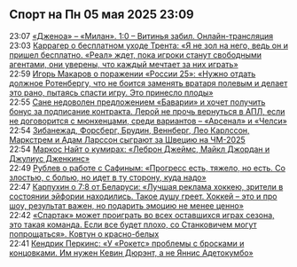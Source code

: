 <h2>Спорт на Пн 05 мая 2025 23:09</h2><!--2025-05-05 23:07:00-->
<div class="rssn">
  <div><span class="smaller gray hspace">23:07</span> <a class="nodecor" href="https://www.sports.ru/football/1116731613-dzhenoa-milan-onlajn-translyacziya-nachnetsya-v-2145.html?">«Дженоа» – «Милан». 1:0 – Витинья забил. Онлайн-трансляция</a></div>
</div>
<div class="rssn">
  <div><span class="smaller gray hspace">23:03</span> <a class="nodecor" href="https://www.sports.ru/football/1116732480-karrager-o-besplatnom-uxode-trenta-iz-liverpulya-ya-ne-zol-na-nego-ved.html?">Каррагер о бесплатном уходе Трента: «Я не зол на него, ведь он и пришел бесплатно. «Реал» ждет, пока игроки станут свободными агентами, они уверены, что каждый мечтает за них играть»</a></div>
</div>
<div class="rssn">
  <div><span class="smaller gray hspace">22:59</span> <a class="nodecor" href="https://www.sports.ru/hockey/1116732475-igor-makarov-o-porazhenii-rossii-25-poteri-v-srednej-zone-i-nedorabotk.html?">Игорь Макаров о поражении «России 25»: «Нужно отдать должное Ротенбергу, что не боится заменять вратаря полевым и делает это рано, пытаясь спасти игру. Это принесло плоды»</a></div>
</div>
<div class="rssn">
  <div><span class="smaller gray hspace">22:55</span> <a class="nodecor" href="https://www.sports.ru/football/1116732469-sane-nedovolen-predlozheniem-bavarii-i-xochet-poluchit-bonus-za-podpis.html?">Сане недоволен предложением «Баварии» и хочет получить бонус за подписание контракта. Лерой не прочь вернуться в АПЛ, если не договорится с мюнхенцами, среди вариантов – «Арсенал» и «Челси»</a></div>
</div>
<div class="rssn">
  <div><span class="smaller gray hspace">22:54</span> <a class="nodecor" href="https://www.sports.ru/hockey/1116732466-zibanezhad-forsberg-brudin-sygrayut-za-shvecziyu-na-chm-2025.html?">Зибанежад, Форсберг, Брудин, Веннберг, Лео Карлссон, Маркстрем и Адам Ларссон сыграют за Швецию на ЧМ-2025</a></div>
</div>
<div class="rssn">
  <div><span class="smaller gray hspace">22:54</span> <a class="nodecor" href="https://www.sports.ru/basketball/1116732470-markos-najt-o-kumirax-lebron-dzhejms-majkl-dzhordan-i-dzhulius-dzhenki.html?">Маркос Найт о кумирах: «Леброн Джеймс, Майкл Джордан и Джулиус Дженкинс»</a></div>
</div>
<div class="rssn">
  <div><span class="smaller gray hspace">22:49</span> <a class="nodecor" href="https://www.sports.ru/tennis/1116732437-rublev-o-rabote-s-safinym.html?">Рублев о работе с Сафиным: «Прогресс есть, тяжело, но есть. Со злостью, с болью, но идет в ту сторону, куда надо»</a></div>
</div>
<div class="rssn">
  <div><span class="smaller gray hspace">22:47</span> <a class="nodecor" href="https://www.sports.ru/hockey/1116732463-karpuxin-o-78-s-belarusyu-luchshaya-reklama-xokkeyu-zriteli-v-sostoyan.html?">Карпухин о 7:8 от Беларуси: «Лучшая реклама хоккею, зрители в состоянии эйфории находились. Такое душу греет. Хоккей – это и про шоу, результат важен, но подарить эмоцию не менее ценно»</a></div>
</div>
<div class="rssn">
  <div><span class="smaller gray hspace">22:42</span> <a class="nodecor" href="https://www.sports.ru/football/1116732464-spartak-mozhet-proigrat-vo-vsex-ostavshixsya-igrax-sezona-eto-takaya-k.html?">«Спартак» может проиграть во всех оставшихся играх сезона, это такая команда. Если все будет плохо, со Станковичем могут попрощаться». Ковтун о красно-белых</a></div>
</div>
<div class="rssn">
  <div><span class="smaller gray hspace">22:41</span> <a class="nodecor" href="https://www.sports.ru/basketball/1116732461-kendrik-perkins-u-xyustona-problemy-s-broskami-i-konczovkami-im-nuzhen.html?">Кендрик Перкинс: «У «Рокетс» проблемы с бросками и концовками. Им нужен Кевин Дюрэнт, а не Яннис Адетокумбо»</a></div>
</div>